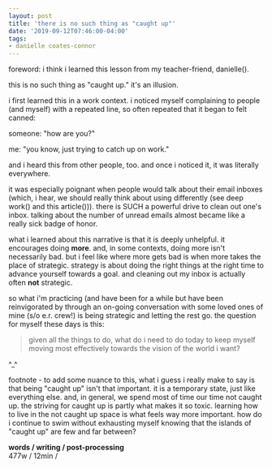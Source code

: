 ```yaml
---
layout: post
title: 'there is no such thing as "caught up"'
date: '2019-09-12T07:46:00-04:00'
tags:
- danielle coates-connor
--- 
```



foreword: i think i learned this lesson from my teacher-friend, danielle(). 

this is no such thing as "caught up." it's an illusion. 

i first learned this in a work context. i noticed myself complaining to people (and myself) with a repeated line, so often repeated that it began to felt canned: 

someone: "how are you?"

me: "you know, just trying to catch up on work."

and i heard this from other people, too. and once i noticed it, it was literally everywhere. 

it was especially poignant when people would talk about their email inboxes (which, i hear, we should really think about using differently (see deep work() and this article())). there is SUCH a powerful drive to clean out one's inbox. talking about the number of unread emails almost became like a really sick badge of honor. 


what i learned about this narrative is that it is deeply unhelpful. it encourages doing **more**. and, in some contexts, doing more isn't necessarily bad. but i feel like where more gets bad is when more takes the place of strategic. strategy is about doing the right things at the right time to advance yourself towards a goal. and cleaning out my inbox is actually often **not** strategic. 

so what i'm practicing (and have been for a while but have been reinvigorated by through an on-going conversation with some loved ones of mine (s/o e.r. crew!) is being strategic and letting the rest go. the question for myself these days is this:

> given all the things to do, what do i need to do today to keep myself moving most effectively towards the vision of the world i want? 

^_^

footnote - to add some nuance to this, what i guess i really make to say is that being "caught up" isn't that important. it is a temporary state, just like everything else. and, in general, we spend most of time our time not caught up. the striving for caught up is partly what makes it so toxic. learning how to live in the not caught up space is what feels way more important. how do i continue to swim without exhausting myself knowing that the islands of "caught up" are few and far between?


<!-- hyperlink bank -->


<!-- &#042; = asterisk -->
<!-- &#039; = single quote '-->

**words / writing / post-processing**  
477w / 12min / 